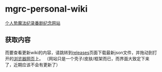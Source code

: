 # mgrc-personal-wiki
[个人势魔法纪录番剧纪念网站](https://saturday-morning.github.io/mgrc-personal-wiki/magireco.html)

## 获取内容
而要查看更新wiki的内容，请跳转到[releases](https://github.com/Saturday-morning/mgrc-personal-wiki/release)页面下载最新json文件，并拖动到打开的[浏览器网页](https://saturday-morning.github.io/mgrc-personal-wiki/magireco.html)上。
（网站只是一个壳子/皮肤/框架而已，而界面大致定下来了，近期应该不会有更新了）
